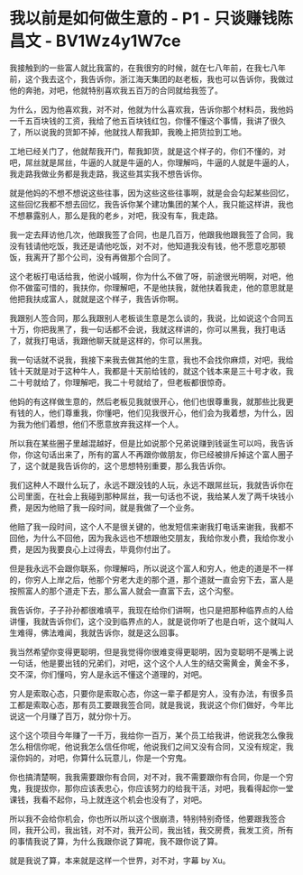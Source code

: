 # 我以前是如何做生意的 - P1 - 只谈赚钱陈昌文 - BV1Wz4y1W7ce

我接触到的一些富人就比我富的，在我很穷的时候，就在七八年前，在我七八年前，这个我去这个，我告诉你，浙江海天集团的赵老板，我也可以告诉你，我做过他的奔驰，对吧，他就特别喜欢我五百万的合同就给我签了。

为什么，因为他喜欢我，对不对，他就为什么喜欢我，告诉你那个材料员，我他妈一千五百块钱的工资，我给了他五百块钱红包，你懂不懂这个事情，我讲了很久了，所以说我的货卸不掉，他就找人帮我卸，我晚上把货拉到工地。

工地已经关门了，他就帮我开门，帮我卸货，就是这个样子的，你们不懂的，对吧，屌丝就是屌丝，牛逼的人就是牛逼的人，你理解吗，牛逼的人就是牛逼的人，我走路我做业务都是我走路，我这些其实我不想告诉你。

就是他妈的不想不想说这些往事，因为这些这些往事啊，就是会会勾起某些回忆，这些回忆我都不想去回忆，我告诉你某个建功集团的某个人，我只能这样讲，我也不想暴露别人，那么是我的老乡，对吧，我没有车，我走路。

我一定去拜访他几次，他跟我签了合同，也是几百万，他跟我他跟我签了合同，我没有钱请他吃饭，我还是请他吃饭，对不对，他知道我没有钱，他不愿意吃那顿饭，我离开了那个公司，没有再做那个合同了。

这个老板打电话给我，他说小城啊，你为什么不做了呀，前途很光明啊，对吧，他你不做蛮可惜的，我扶你，你理解吧，不是他扶我，就他扶着我走，他的意思就是他把我扶成富人，就就是这个样子，我告诉你啊。

我跟别人签合同，那么我跟别人老板谈生意是怎么谈的，我说，比如说这个合同五十万，你把我黑了，我一句话都不会说，我就这样讲的，你可以黑我，我打电话了，就我打电话，我跟他聊天就是这样的，你可以黑我。

我一句话就不说我，我接下来我去做其他的生意，我也不会找你麻烦，对吧，我给钱十天就是对于这种牛人，我都是十天前给钱的，就这个钱本来是三十号才收，我二十号就给了，你理解吧，我二十号就给了，但老板都很惊奇。

他妈的有这样做生意的，然后老板见我就很开心，他们也很尊重我，就那些比我更有钱的人，他们尊重我，你懂吧，他们见我很开心，他们会为我着想，为什么，因为我为他们着想，他们不愿意放弃我这样一个人。

所以我在某些圈子里越混越好，但是比如说那个兄弟说赚到钱诞生可以吗，我告诉你，你这句话出来了，所有的富人不再跟你做朋友，你已经被排斥掉这个富人圈子了，这个就是我告诉你的，这个思想特别重要，那么我告诉你。

我们这种人不跟什么玩了，永远不跟没钱的人玩，永远不跟屌丝玩，我就告诉你在公司里面，在社会上我碰到那种屌丝，我一句话也不说，我给某人发了两千块钱小费，是因为他赔了我一段时间，就是我做了一个业务。

他赔了我一段时间，这个人不是很关键的，他发短信来谢我打电话来谢我，我都不回他，为什么不回他，因为我永远也不想跟他交朋友，我给你发小费，我给你发小费，是因为我要良心上过得去，毕竟你付出了。

但是我永远不会跟你联系，你理解吗，所以说这个富人和穷人，他走的道是不一样的，你穷人上岸之后，他那个穷老大走的那个道，那个道就一直会穷下去，富人是按照富人的那个道走下去，那么富人就会一直富下去，这个沟壑。

我告诉你，子子孙孙都很难填平，我现在给你们讲啊，也只是把那种临界点的人给讲懂，我就告诉你们，这个没到临界点的人，就是说你听了也是白听，这个就叫人生难得，佛法难闻，我就告诉你，就是这么回事。

我当然希望你变得更聪明，但是我觉得你很难变得更聪明，因为变聪明不是嘴上说一句话，他是要出钱的兄弟们，对吧，这个这个人人生的结交需黄金，黄金不多，交不深，你们懂吗，穷人是永远不懂这个道理的，对吧。

穷人是索取心态，只要你是索取心态，你这一辈子都是穷人，没有办法，有很多员工都是索取心态，那有员工要跟我签合同，就是我说，我说这个你们做好，今年比说这一个月赚了百万，就分你十万。

这个这个项目今年赚了一千万，我给你一百万，某个员工给我讲，他说我怎么像我怎么相信你呢，他说我怎么信任你呢，他说我们之间又没有合同，又没有规定，我滚你妈的，对吧，你算什么玩意儿，你是一个穷鬼。

你也搞清楚啊，我我需要跟你有合同，对不对，我不需要跟你有合同，你是一个穷鬼，我提拔你，那你应该表忠心，你应该努力的给我干活，对吧，我看得起你一堂课钱，我看不起你，马上就连这个机会也没有了，对吧。

所以我不会给你机会，你也所以所以这个很崩溃，特别特别奇怪，他要跟我签合同，我开公司，我出钱，对不对，我开公司，我出钱，我交房费，我发工资，所有的事情我说了算，为什么我跟你说了算呢，我不跟你说了算。

就是我说了算，本来就是这样一个世界，对不对，字幕 by Xu。